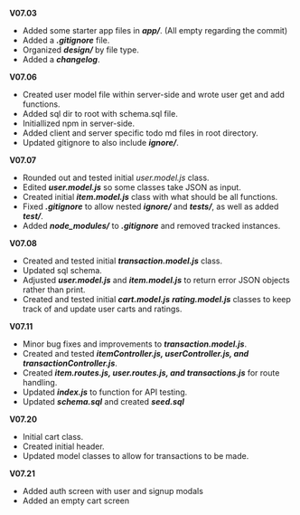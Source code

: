 **V07.03**
  - Added some starter app files in ***app/***. (All empty regarding the commit)
  - Added a ***.gitignore*** file.
  - Organized ***design/*** by file type.
  - Added a ***changelog***.

**V07.06**
  - Created user model file within server-side and wrote user get and add functions.
  - Added sql dir to root with schema.sql file.
  - Initiallized npm in server-side.
  - Added client and server specific todo md files in root directory.
  - Updated gitignore to also include ***ignore/***.

**V07.07**
  - Rounded out and tested initial *user.model.js* class. 
  - Edited ***user.model.js*** so some classes take JSON as input.
  - Created initial ***item.model.js*** class with what should be all functions.
  - Fixed ***.gitignore*** to allow nested ***ignore/*** and ***tests/***, as well as added ***test/***.
  - Added ***node_modules/*** to ***.gitignore*** and removed tracked instances.

**V07.08**
  - Created and tested initial ***transaction.model.js*** class.
  - Updated sql schema.
  - Adjusted ***user.model.js*** and ***item.model.js*** to return error JSON objects rather than print.
  - Created and tested initial ***cart.model.js*** ***rating.model.js*** classes to keep track of and update user carts and ratings.

**V07.11**
  - Minor bug fixes and improvements to ***transaction.model.js***.
  - Created and tested ***itemController.js, userController.js, and transactionController.js***.
  - Created ***item.routes.js, user.routes.js, and transactions.js*** for route handling.
  - Updated ***index.js*** to function for API testing.
  - Updated ***schema.sql*** and created ***seed.sql***

**V07.20**
  - Initial cart class.
  - Created initial header.
  - Updated model classes to allow for transactions to be made.

**V07.21**
  - Added auth screen with user and signup modals
  - Added an empty cart screen
